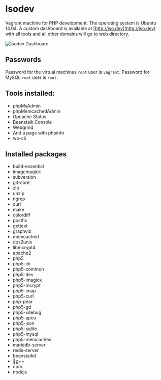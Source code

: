 # Isodev
Vagrant machine for PHP development. The operating system is Ubuntu 14.04. A custom dashboard is available at [http://iso.dev](http://iso.dev) with all tools and all other domains will go to web directory.

![Isodev Dashboard](http://public.forsmo.me/github/isodev.png)

## Passwords
Password for the virtual machines `root` user is `vagrant`. Password for MySQL `root` user is `root`.

## Tools installed:
* phpMyAdmin
* phpMemcachedAdmin
* Opcache Status
* Beanstalk Console
* Webgrind
* And a page with phpinfo
* wp-cli

## Installed packages
* build-essential  
* imagemagick
* subversion
* git-core
* zip
* unzip
* ngrep
* curl
* make
* colordiff
* postfix
* gettext
* graphviz
* memcached
* dos2unix
* libmcrypt4
* apache2
* php5
* php5-cli
* php5-common
* php5-dev
* php5-imagick
* php5-mcrypt
* php5-imap
* php5-curl
* php-pear
* php5-gd
* php5-xdebug
* php5-apcu
* php5-json
* php5-sqlite
* php5-mysql
* php5-memcached
* mariadb-server
* redis-server
* beanstalkd
* g++
* npm
* nodejs
